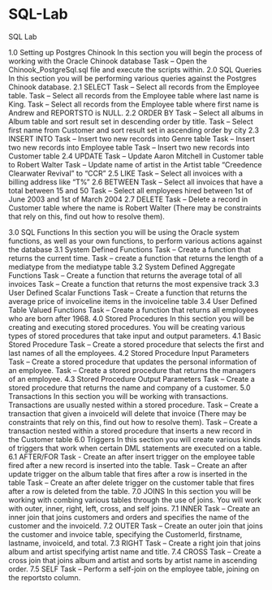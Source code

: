 # SQL-Lab
SQL Lab

1.0	Setting up Postgres Chinook
In this section you will begin the process of working with the Oracle Chinook database
Task – Open the Chinook_PostgreSql.sql file and execute the scripts within.
2.0 SQL Queries
In this section you will be performing various queries against the Postgres Chinook database.
2.1 SELECT
Task – Select all records from the Employee table.
Task – Select all records from the Employee table where last name is King.
Task – Select all records from the Employee table where first name is Andrew and REPORTSTO is NULL.
2.2 ORDER BY
Task – Select all albums in Album table and sort result set in descending order by title.
Task – Select first name from Customer and sort result set in ascending order by city
2.3 INSERT INTO
Task – Insert two new records into Genre table
Task – Insert two new records into Employee table
Task – Insert two new records into Customer table
2.4 UPDATE
Task – Update Aaron Mitchell in Customer table to Robert Walter
Task – Update name of artist in the Artist table “Creedence Clearwater Revival” to “CCR”
2.5 LIKE
Task – Select all invoices with a billing address like “T%”
2.6 BETWEEN
Task – Select all invoices that have a total between 15 and 50
Task – Select all employees hired between 1st of June 2003 and 1st of March 2004
2.7 DELETE
Task – Delete a record in Customer table where the name is Robert Walter (There may be constraints that rely on this, find out how to resolve them).

3.0	SQL Functions
In this section you will be using the Oracle system functions, as well as your own functions, to perform various actions against the database
3.1 System Defined Functions
Task – Create a function that returns the current time.
Task – create a function that returns the length of a mediatype from the mediatype table
3.2 System Defined Aggregate Functions
Task – Create a function that returns the average total of all invoices
Task – Create a function that returns the most expensive track
3.3 User Defined Scalar Functions
Task – Create a function that returns the average price of invoiceline items in the invoiceline table
3.4 User Defined Table Valued Functions
Task – Create a function that returns all employees who are born after 1968.
4.0 Stored Procedures
 In this section you will be creating and executing stored procedures. You will be creating various types of stored procedures that take input and output parameters.
4.1 Basic Stored Procedure
Task – Create a stored procedure that selects the first and last names of all the employees.
4.2 Stored Procedure Input Parameters
Task – Create a stored procedure that updates the personal information of an employee.
Task – Create a stored procedure that returns the managers of an employee.
4.3 Stored Procedure Output Parameters
Task – Create a stored procedure that returns the name and company of a customer.
5.0 Transactions
In this section you will be working with transactions. Transactions are usually nested within a stored procedure.
Task – Create a transaction that given a invoiceId will delete that invoice (There may be constraints that rely on this, find out how to resolve them).
Task – Create a transaction nested within a stored procedure that inserts a new record in the Customer table
6.0 Triggers
In this section you will create various kinds of triggers that work when certain DML statements are executed on a table.
6.1 AFTER/FOR
Task - Create an after insert trigger on the employee table fired after a new record is inserted into the table.
Task – Create an after update trigger on the album table that fires after a row is inserted in the table
Task – Create an after delete trigger on the customer table that fires after a row is deleted from the table.
7.0 JOINS
In this section you will be working with combing various tables through the use of joins. You will work with outer, inner, right, left, cross, and self joins.
7.1 INNER
Task – Create an inner join that joins customers and orders and specifies the name of the customer and the invoiceId.
7.2 OUTER
Task – Create an outer join that joins the customer and invoice table, specifying the CustomerId, firstname, lastname, invoiceId, and total.
7.3 RIGHT
Task – Create a right join that joins album and artist specifying artist name and title.
7.4 CROSS
Task – Create a cross join that joins album and artist and sorts by artist name in ascending order.
7.5 SELF
Task – Perform a self-join on the employee table, joining on the reportsto column.

